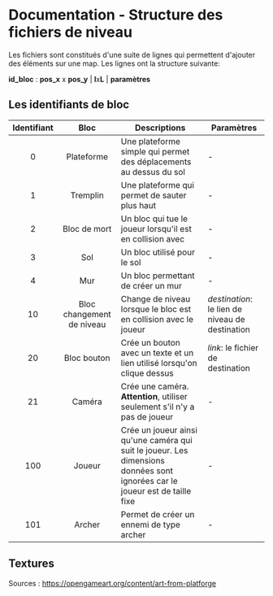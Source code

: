 # Documentation - Structure des fichiers de niveau

Les fichiers sont constitués d'une suite de lignes qui permettent d'ajouter des éléments sur une map.
Les lignes ont la structure suivante:

**id_bloc** : **pos_x** x **pos_y** | **l**x**L** | **paramètres**



## Les identifiants de bloc

|Identifiant|Bloc|Descriptions|Paramètres|
|:-----------:|:----:|------------|----------|
|0|Plateforme|Une plateforme simple qui permet des déplacements au dessus du sol| - |
|1|Tremplin|Une plateforme qui permet de sauter plus haut| - |
|2|Bloc de mort| Un bloc qui tue le joueur lorsqu'il est en collision avec| - |
|3|Sol| Un bloc utilisé pour le sol| - |
|4|Mur| Un bloc permettant de créer un mur| - |
|10|Bloc changement de niveau|Change de niveau lorsque le bloc est en collision avec le joueur|*destination*: le lien de niveau de destination|
|20|Bloc bouton|Crée un bouton avec un texte et un lien utilisé lorsqu'on clique dessus|*link*: le fichier de destination|
|21|Caméra|Crée une caméra. **Attention**, utiliser seulement s'il n'y a pas de joueur| - |
|100|Joueur| Crée un joueur ainsi qu'une caméra qui suit le joueur. Les dimensions données sont ignorées car le joueur est de taille fixe| - |
|101|Archer| Permet de créer un ennemi de type archer |-|-|



## Textures

Sources : https://opengameart.org/content/art-from-platforge